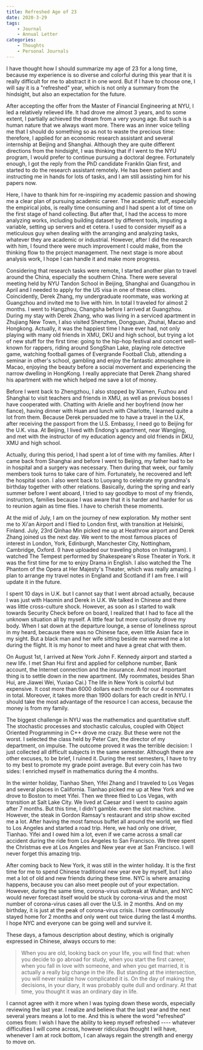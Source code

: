 ```yaml
---
title: Refreshed Age of 23
date: 2020-3-29
tags:
	- Journal
	- Annual Letter
categories: 
	- Thoughts
	- Personal Journals
---
```


I have thought how I should summarize my age of 23 for a long time, because my experience is so diverse and colorful during this year that it is really difficult for me to abstract it in one word. But if I have to choose one, I will say it is a "refreshed" year, which is not only a summary from the hindsight, but also an expectation for the future.

After accepting the offer from the Master of Financial Engineering at NYU, I led a relatively relieved life. It had drove me almost 3 years, and to some extent, I partially achieved the dream from a very young age. But such is a human nature that we always want more. There was an inner voice telling me that I should do something so as not to waste the precious time: therefore, I applied for an economic research assistant and several internship at Beijing and Shanghai. Although they are quite different directions from the hindsight, I was thinking that if I went to the NYU program, I would prefer to continue pursuing a doctoral degree. Fortunately enough, I got the reply from the PhD candidate Franklin Qian first, and started to do the research assistant remotely. He has been patient and instructing me in hands for lots of tasks, and I am still assisting him for his papers now. 

Here, I have to thank him for re-inspiring my academic passion and showing me a clear plan of pursuing academic career. The academic stuff, especially the empirical jobs, is really time consuming and I had spent a lot of time on the first stage of hand collecting. But after that, I had the access to more analyzing works, including building dataset by different tools, imputing a variable, setting up servers and et cetera. I used to consider myself as a meticulous guy when dealing with the arranging and analyzing tasks, whatever they are academic or industrial. However, after I did the research with him, I found there were much improvement I could make, from the thinking flow to the project management. The next stage is more about analysis work, I hope I can handle it and make more progress. 

Considering that research tasks were remote, I started another plan to travel around the China, especially the southern China. There were several meeting held by NYU Tandon School in Beijing, Shanghai and Guangzhou in April and I needed to apply for the US visa in one of these cities. Coincidently, Derek Zhang, my undergraduate roommate, was working at Guangzhou and invited me to live with him. In total I traveled for almost 2 months. I went to Hangzhou, Changsha before I arrived at Guangzhou. During my stay with Derek Zhang, who was living in a serviced apartment in Zhujiang New Town, I also visited Shenzhen, Dongguan, Zhuhai, Macao and Hongkong. Actually, it was the happiest time I have ever had, not only playing with many old friends in XMU, DKU and high school, but trying a lot of new stuff for the first time: going to the hip-hop festival and concert well-known for rappers, riding around SongShan Lake, playing role detective game, watching football games of Evergrande Football Club, attending a seminar in other's school, gambling and enjoy the fantastic atmosphere in Macao, enjoying the beauty before a social movement and experiencing the narrow dwelling in HongKong. I really appreciate that Derek Zhang shared his apartment with me which helped me save a lot of money.

Before I went back to Zhengzhou, I also stopped by Xiamen, Fuzhou and Shanghai to visit teachers and friends in XMU, as well as previous bosses I have cooperated with. Chatting with Arielle and her boyfriend (now her fiance), having dinner with Huan and lunch with Charlotte, I learned quite a lot from them. Because Derek persuaded me to have a travel in the U.K, after receiving the passport from the U.S. Embassy, I need go to Beijing for the U.K. visa. At Beijing, I lived with Endong's apartment, near Wangjing, and met with the instructor of my education agency and old friends in DKU, XMU and high school.

Actually, during this period, I had spent a lot of time with my families. After I came back from Shanghai and before I went to Beijing, my father had to be in hospital and a surgery was necessary. Then during that week, our family members took turns to take care of him. Fortunately, he recovered and left the hospital soon. I also went back to Luoyang to celebrate my grandma's birthday together with other relations. Basically, during the spring and early summer before I went aboard, I tried to say goodbye to most of my friends, instructors, families because I was aware that it is harder and harder for us to reunion again as time flies. I have to cherish these moments.

At the mid of July, I am on the journey of new exploration. My mother sent me to Xi'an Airport and I flied to London first, with transition at Helsinki, Finland. July, 23rd Qinhao Min picked me up at Heathrow airport and Derek Zhang joined us the next day. We went to the most famous places of interest in London, York, Edinburgh, Manchester City, Nottingham, Cambridge, Oxford. (I have uploaded our traveling photos on Instagram). I watched The Tempest performed by Shakespeare's Rose Theater in York. it was the first time for me to enjoy Drama in English. I also watched the The Phantom of the Opera at Her Majesty's Theater, which was really amazing.  I plan to arrange my travel notes in England and Scotland if I am free. I will update it in the future.

I spent 10 days in U.K. but I cannot say that I went abroad actually, because I was just with Haomin and Derek in U.K. We talked in Chinese and there was little cross-culture shock. However, as soon as I started to walk towards Security Check before on board, I realized that I had to face all the unknown situation all by myself. A little fear but more curiosity drove my body. When I sat down at the departure lounge, a sense of loneliness sprout in my heard, because there was no Chinese face, even little Asian face in my sight. But a black man and her wife sitting beside me warmed me a lot during the flight. It is my honor to meet and have a great chat with them.

On August 1st, I arrived at New York John F. Kennedy airport and started a new life. I met Shan Hui first and applied for cellphone number, Bank account, the Internet connection and the insurance. And most important thing is to settle down in the new apartment. (My roommates, besides Shan Hui, are Jiawei Wei, Yuxiao Cai.) The life in New York is colorful but expensive. It cost more than 6000 dollars each month for our 4 roommates in total. Moreover, it takes more than 1900 dollars for each credit in NYU. I should take the most advantage of the resource I can access, because the money is from my family.

The biggest challenge in NYU was the mathematics and quantitative stuff. The stochastic processes and stochastic calculus, coupled with Object Oriented Programming in C++ drove me crazy. But these were not the worst. I selected the class held by Peter Carr, the director of my department, on impulse. The outcome proved it was the terrible decision: I just collected all difficult subjects in the same semester. Although there are other excuses, to be brief, I ruined it. During the rest semesters, I have to try to my best to promote my grade point average. But every coin has two sides: I enriched myself in mathematics during the 4 months.

In the winter holiday, Tianhao Shen, Yifei Zhang and I traveled to Los Vegas and several places in California. Tianhao picked me up at New York and we drove to Boston to meet Yifei. Then we three flied to Los Vegas, with transition at Salt Lake City. We lived at Caesar and I went to casino again after 7 months. But this time, I didn't gamble. even the slot machine. However, the steak in Gordon Ramsay's restaurant and strip show excited me a lot. After having the most famous buffet all around the world, we flied to Los Angeles and started a road trip. Here, we had only one driver, Tianhao. Yifei and  I owed him a lot, even if we came across a small car accident during the ride from Los Angeles to San Francisco. We three spent the Christmas eve at Los Angeles and New year eve at San Francisco. I will never forget this amazing trip. 

After coming back to New York, it was still in the winter holiday. It is the first time for me to spend Chinese traditional new year eve by myself, but I also met a lot of old and new friends during these time. NYC is where amazing happens, because you can also meet people out of your expectation. However, during the same time, corona-virus outbreak at Wuhan, and NYC would never forecast itself would be stuck by corona-virus and the most number of corona-virus cases all over the U.S. in 2 months. And on my birthday, it is just at the peak of corona-virus crisis. I have continuously stayed home for 2 months and only went out twice during the last 4 months. I hope NYC and everyone can be going well and survive it.

These days, a famous description about destiny, which is originally expressed in Chinese, always occurs to me:

>When you are old, looking back on your life, you will find that: when you decide to go abroad for study, when you start the first career, when you fall in love with someone, and when you get married, it is actually a really big change in the life. But standing at the intersection, you will never realize how complicated it is. On the day of making the decisions, in your diary, it was probably quite dull and ordinary. At that time, you thought it was an ordinary day in life.

I cannot agree with it more when I was typing down these words, especially reviewing the last year. I realize and believe that the last year and the next several years means a lot to me. And this is where the word "refreshed" comes from: I wish I have the ability to keep myself refreshed ---- whatever difficulties I will come across, however ridiculous thought I will have, whenever I am at rock bottom, I can always regain the strength and energy to move on. 
